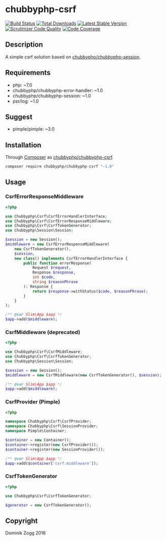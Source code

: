 # chubbyphp-csrf

[![Build Status](https://api.travis-ci.org/chubbyphp/chubbyphp-csrf.png?branch=master)](https://travis-ci.org/chubbyphp/chubbyphp-csrf)
[![Total Downloads](https://poser.pugx.org/chubbyphp/chubbyphp-csrf/downloads.png)](https://packagist.org/packages/chubbyphp/chubbyphp-csrf)
[![Latest Stable Version](https://poser.pugx.org/chubbyphp/chubbyphp-csrf/v/stable.png)](https://packagist.org/packages/chubbyphp/chubbyphp-csrf)
[![Scrutinizer Code Quality](https://scrutinizer-ci.com/g/chubbyphp/chubbyphp-csrf/badges/quality-score.png?b=master)](https://scrutinizer-ci.com/g/chubbyphp/chubbyphp-csrf/?branch=master)
[![Code Coverage](https://scrutinizer-ci.com/g/chubbyphp/chubbyphp-csrf/badges/coverage.png?b=master)](https://scrutinizer-ci.com/g/chubbyphp/chubbyphp-csrf/?branch=master)

## Description

A simple csrf solution based on [chubbyphp/chubbyphp-session][2].

## Requirements

 * php: ~7.0
 * chubbyphp/chubbyphp-error-handler: ~1.0
 * chubbyphp/chubbyphp-session: ~1.0
 * psr/log: ~1.0

## Suggest

 * pimple/pimple: ~3.0

## Installation

Through [Composer](http://getcomposer.org) as [chubbyphp/chubbyphp-csrf][1].

```sh
composer require chubbyphp/chubbyphp-csrf "~1.0"
```

## Usage

### CsrfErrorResponseMiddleware

```php
<?php

use Chubbyphp\Csrf\CsrfErrorHandlerInterface;
use Chubbyphp\Csrf\CsrfErrorResponseMiddleware;
use Chubbyphp\Csrf\CsrfTokenGenerator;
use Chubbyphp\Session\Session;

$session = new Session();
$middleware = new CsrfErrorResponseMiddleware(
    new CsrfTokenGenerator(),
    $session,
    new class() implements CsrfErrorHandlerInterface {
        public function errorResponse(
            Request $request,
            Response $response,
            int $code,
            string $reasonPhrase
        ): Response {
            return $response->withStatus($code, $reasonPhrase);
        }
    }
);

/** @var Slim\App $app */
$app->add($middleware);
```

### CsrfMiddleware (deprecated)

```php
<?php

use Chubbyphp\Csrf\CsrfMiddleware;
use Chubbyphp\Csrf\CsrfTokenGenerator;
use Chubbyphp\Session\Session;

$session = new Session();
$middleware = new CsrfMiddleware(new CsrfTokenGenerator(), $session);

/** @var Slim\App $app */
$app->add($middleware);
```

### CsrfProvider (Pimple)

```php
<?php

namespace Chubbyphp\Csrf\CsrfProvider;
namespace Chubbyphp\Csrf\SessionProvider;
namespace Pimple\Container;

$container = new Container();
$container->register(new CsrfProvider());
$container->register(new SessionProvider());

/** @var Slim\App $app */
$app->add($container['csrf.middleware']);
```

### CsrfTokenGenerator

```php
<?php

use Chubbyphp\Csrf\CsrfTokenGenerator;

$generator = new CsrfTokenGenerator();
```

[1]: https://packagist.org/packages/chubbyphp/chubbyphp-csrf
[2]: https://github.com/chubbyphp/chubbyphp-session

## Copyright

Dominik Zogg 2016
